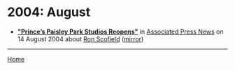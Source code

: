 # 2004: August

 - [**"Prince’s Paisley Park Studios Reopens"**](https://www.apnews.com/91b71d73f083cbb20e06818bf1d0895f) in [Associated Press News](https://www.apnews.com/) on 14 August 2004 about [Ron Scofield](../../topics/ron-scofield/index.md) ([mirror](https://web.archive.org/web/*/https://www.apnews.com/91b71d73f083cbb20e06818bf1d0895f))

----

[Home](./)
